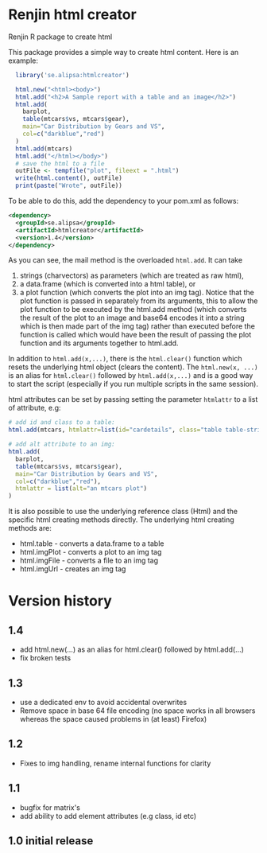# Renjin html creator
Renjin R package to create html  

This package provides a simple way to create html content.
Here is an example:
```r
  library('se.alipsa:htmlcreator')

  html.new("<html><body>")
  html.add("<h2>A Sample report with a table and an image</h2>")
  html.add(
    barplot,
    table(mtcars$vs, mtcars$gear),
    main="Car Distribution by Gears and VS",
    col=c("darkblue","red")
  )
  html.add(mtcars)
  html.add("</html></body>")
  # save the html to a file
  outFile <- tempfile("plot", fileext = ".html")
  write(html.content(), outFile)
  print(paste("Wrote", outFile))
```
To be able to do this, add the dependency to your pom.xml as follows:
```xml
<dependency>
  <groupId>se.alipsa</groupId>
  <artifactId>htmlcreator</artifactId>
  <version>1.4</version>
</dependency>
```
As you can see, the mail method is the overloaded `html.add`. It can take
1. strings (charvectors) as parameters (which are treated as raw html),
1. a data.frame (which is converted into a html table), 
or 
1. a plot function (which converts the plot into an img tag). Notice that the plot function is passed in separately from 
its arguments, this to allow the plot function to be executed by the html.add method (which converts the result of the plot to an image and
base64 encodes it into a string which is then made part of the img tag) rather than executed before the function is called which
would have been the result of passing the plot function and its arguments together to html.add.

In addition to `html.add(x,...)`, there is the `html.clear()` function which resets the 
underlying html object (clears the content). The `html.new(x, ...)` is an alias for `html.clear()` 
followed by `html.add(x,...)` and is a good way to start the script 
(especially if you run multiple scripts in the same session).

html attributes can be set by passing setting the parameter `htmlattr` to a list of attribute, e.g:
```r
# add id and class to a table:
html.add(mtcars, htmlattr=list(id="cardetails", class="table table-striped"))

# add alt attribute to an img:
html.add(
  barplot,
  table(mtcars$vs, mtcars$gear),
  main="Car Distribution by Gears and VS",
  col=c("darkblue","red"),
  htmlattr = list(alt="an mtcars plot")
)
```

It is also possible to use the underlying reference class (Html) and the specific
html creating methods directly. The underlying html creating methods are:
- html.table - converts a data.frame to a table
- html.imgPlot - converts a plot to an img tag
- html.imgFile - converts a file to an img tag
- html.imgUrl - creates an img tag

# Version history

## 1.4
- add html.new(...) as an alias for html.clear() followed by html.add(...)
- fix broken tests

## 1.3
- use a dedicated env to avoid accidental overwrites
- Remove space in base 64 file encoding (no space works in all browsers whereas the space caused problems in (at least) Firefox)

## 1.2
- Fixes to img handling, rename internal functions for clarity

## 1.1
- bugfix for matrix's
- add ability to add element attributes (e.g class, id etc)

## 1.0 initial release